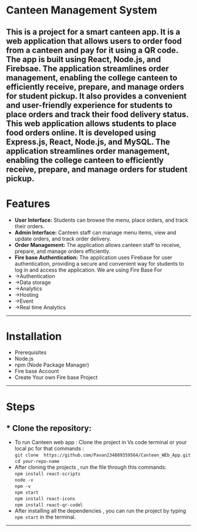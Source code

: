 # Canteen Management System
This is a project for a smart canteen app. It is a web application that allows users to order food from a canteen and pay for it using a QR code. The app is built using React, Node.js, and Firebsae.
The application streamlines order management, enabling the college canteen to efficiently receive, prepare, and manage orders for student pickup. It also provides a convenient and user-friendly experience for students to place orders and track their food delivery status.
This web application allows students to place food orders online. It is developed using Express.js, React, Node.js, and MySQL. The application streamlines order management, enabling the college canteen to efficiently receive, prepare, and manage orders for student pickup.
--------------------------------------------------------------------------------------------------------------------------------------------------------------------------------------
# Features
* **User Interface:** Students can browse the menu, place orders, and track their orders.
* **Admin Interface:** Canteen staff can manage menu items, view and update orders, and track order delivery.
* **Order Management:** The application allows canteen staff to receive, prepare, and manage orders efficiently.
* **Fire base Authentication:** The application uses Firebase for user authentication, providing a secure and convenient way for students to log in and access the application.
We are using Fire Base  For 
* ->Authentication
* ->Data storage
* ->Analytics
* ->Hosting 
* ->Event
* ->Real time Analytics 
-------------------------------------------------------------------------------------------------------------------------------------------------------------------------------------------------------------------------
# **Installation**
* Prerequisites
* Node.js
* npm (Node Package Manager)
* Fire base Account
* Create Your own Fire base Project
---------------------------------------------------------------------------------------------------------------------------------------------------------------------------------------------------------------------------
# **Steps**

## * Clone the repository: 

* To run Canteen web app :
Clone the project in Vs code terminal or your local pc 
for that commands :\
`git clone  https://github.com/Pavan234889359564/Canteen_WEb_App.git` \
`cd your-repo-name`
* After cloning the projects , run the file through this commands:\
   `npm install react-scripts`\
   `node -v`\
   `npm -v`\
   `npm start`\
`npm install react-icons`\
`npm install react-qr-code`\
* After installing all the dependencies , you can run the project by typing `npm start` in the terminal.
----------------------------------------------------------------------------------------------------------------------------------------------------------------------------------------------------------------------------------------------------------------------------------------------------------------------------------------------------------------------------------------------------------------------------------------------------------------------------------------------------------------------------------------------------------------------------------------------------------------------------------------------------------------------------------------------------------------------------------------------------------------------------------------------------------------------------------------------------------------------------------------------------------------------------------------------------------------------------------------------------------------------------------------------------------------------------------------------------------------------------------------------------------------------------------------------------------------------------------------------------------------------------------------------------------------------------------------------------------------------------------------------------------------------------------------------------------------------------------------------------------------------------------------------------------------------------------------------------------------------------------------------------------------------------------------------------------------------------------------------------------------------------------------------------------------------------------------------------------------------------------------------------------------------------------------------------------------------------------------------------------------------------------------------------------------------------------------------------------------------------------------------------------------------------------------------------------------------------------------------------------------------------------------------------------------------------------------------------------------------------------------------------------------------------------------------------------------------------------------------------------------------------------------------------------------------------------------------------------------------------------------------------------------------------------------------------------------------------------------------------------------------------------------------------------------------------------------------------------------------------------------------------------------------------------------------------------------------------------------------------------------------------------------------------------------------------------------------------------------------------------------------------------------------------------------------------------------------------------------------------------------------------------------------------------------------------------------------------------------------------------------------------------------------------------------------------------------------------------------------------------------------------------------------------------------------------------------------------------------------------------------------------------------------------------------------------------------------------------------------------------------------------------------------------------------------------------------------------------------------------------------------------------------------------------------------------------------------------------------------------------------------------------------------------------------------------------------------------------------------------------------------------------------------------------------------------------------------------------------------------------------------------------------------------------------------------------------------------------------------------------------------------------------------------------------------------------------------------------------------------------------------------------------------------------------------------------------------------------------------------------------------------------------------------------------------------------------------------------------------------------------------------------------------------------------------------------------------------------------------------------------------------------------------------------------------------------------------------------------------------------------------------------------------------------------------------------------------------------------------------------------------------------------------------------------------------------------------------------------------------------------------------------------------------------------------------------------------------------------------------------------------------------------------------------------------------------------------------------------------------------------------------------------------------------------------------------------------------------------------------------------------------------------------------------------------------------------------------------------------------------------------------------------------------------------------------------------------------------------------------------------------------------------------------------------------------------------------------------------------------------------------------------------------------------------------------------------------------------------------------------------------------------------------------------------------------------------------------------------------------------------------------------------------------------------------------------------------------------------------------------------------------------------------------------------------------------------------------------------------------------------------------------------------------------------------------------------------------------------------------------------------------------------------------------------------------------------------------------------------------------------------------------------------------------------------------------------------------------------------------------------------------------------------------------------------------------------------------------------------------------------------------------------------------------------------------------------------------------------------------------------------------------------------------------------------------------------------------------------------------------------------------------------------------------------------------------------------------------------------------------------------------------------------------------------------------------------------------------------------------------------------------------------------------------------------------------------------------------------------------------------------------------------------------------------------------------------------------------------------------------------------------------------------------------------------------------------------------------------------------------------------------------------------------------------------------------------------------------------------------------------------------------------------------------------------------------------------------------------------------------------------------------------------------------------------------------------------------------------------------------------------------------------------------------------------------------------------------------------------------------------------------------------------------------------------------------------------------------------------------------------------------------------------------------------------------------------------------------------------------------------------------------------------------------------------------------------------------------------------------------------------------------------------------------------------------------------------------------------------------------------------------------------------------------------------------------------------------------------------------------------------------------------------------------------------------------------------------------------------------------------------------------------------------------------------------------------------------------------------------------------------------------------------------------------------------------------------------------------------------------------------------------------------------------------------------------------------------------------------------------------------------------------------------------------------------------------------------------------------------------------------------------------------------------------------------------------------------------------------------------------------------------------------------------------------------------------------------------------------------------------------------------------------------------------------------------------------------------------------------------------------------------------------------------------------------------------------------------------------------------------------------------------------------------------------------------------------------------------------------------------------------------------------------------------------------------------------------------------------------------------------------------------------------------------------------------------------------------------------------------------------------------------------------------------------------------------------------------------------------------------------------------------------------------------------------------------------------------------------------------------------------------------------------------------------------------------------------------------------------------------------------------------------------------------------------------------------------------------------------------------------------------------------------------------
